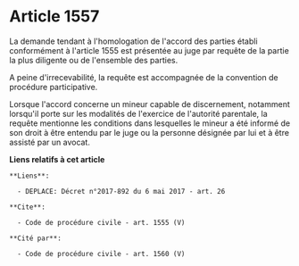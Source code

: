 # Article 1557

La demande tendant à l'homologation de l'accord des parties établi conformément à l'article 1555 est présentée au juge par
requête de la partie la plus diligente ou de l'ensemble des parties. 

A peine d'irrecevabilité, la requête est accompagnée de la convention de procédure participative. 

Lorsque l'accord concerne un mineur capable de discernement, notamment lorsqu'il porte sur les modalités de l'exercice de
l'autorité parentale, la requête mentionne les conditions dans lesquelles le mineur a été informé de son droit à être entendu
par le juge ou la personne désignée par lui et à être assisté par un avocat.

**Liens relatifs à cet article**

	**Liens**:

	  - DEPLACE: Décret n°2017-892 du 6 mai 2017 - art. 26

	**Cite**:

	  - Code de procédure civile - art. 1555 (V)

	**Cité par**:

	  - Code de procédure civile - art. 1560 (V)
